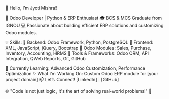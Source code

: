 👋 Hello, I’m Jyoti Mishra!


🚀 Odoo Developer | Python & ERP Enthusiast
🎓 BCS & MCS Graduate from IGNOU
💻 Passionate about building efficient ERP solutions and customizing Odoo modules.


💡 Skills:
🔹 Backend: Odoo Framework, Python, PostgreSQL
🔹 Frontend: XML, JavaScript, jQuery, Bootstrap
🔹 Odoo Modules: Sales, Purchase, Inventory, Accounting, HRMS
🔹 Tools & Frameworks: Odoo ORM, API Integration, QWeb Reports, Git, GitHub

🌱 Currently Learning: Advanced Odoo Customization, Performance Optimization
✨ What I’m Working On: Custom Odoo ERP module for [your project domain]
📫 Let’s Connect! [LinkedIn] | [GitHub]

🌐 "Code is not just logic, it's the art of solving real-world problems!" 🚀
